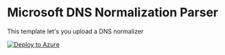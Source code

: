 # Microsoft DNS Normalization Parser

This template let's you upload a DNS normalizer

[![Deploy to Azure](https://aka.ms/deploytoazurebutton)](https://portal.azure.com/#create/Microsoft.Template/uri/https%3A%2F%2Fraw.githubusercontent.com%2FAzure%2FAzure-Sentinel%2Fmaster%2FParsers%2FNormalized%20Schema%20-%20DNS%20Events%2FARM%2FMicrosoft%2FMicrosoft.json)
